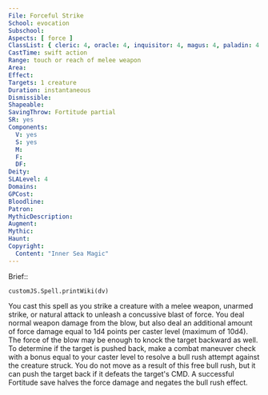```yaml
---
File: Forceful Strike
School: evocation
Subschool: 
Aspects: [ force ]
ClassList: { cleric: 4, oracle: 4, inquisitor: 4, magus: 4, paladin: 4 }
CastTime: swift action
Range: touch or reach of melee weapon
Area: 
Effect: 
Targets: 1 creature
Duration: instantaneous
Dismissible: 
Shapeable: 
SavingThrow: Fortitude partial
SR: yes
Components:
  V: yes
  S: yes
  M: 
  F: 
  DF: 
Deity: 
SLALevel: 4
Domains: 
GPCost: 
Bloodline: 
Patron: 
MythicDescription: 
Augment: 
Mythic: 
Haunt: 
Copyright:
  Content: "Inner Sea Magic"
---
```

Brief:: 

```dataviewjs
customJS.Spell.printWiki(dv)
```

You cast this spell as you strike a creature with a melee weapon, unarmed strike, or natural attack to unleash a concussive blast of force. You deal normal weapon damage from the blow, but also deal an additional amount of force damage equal to 1d4 points per caster level (maximum of 10d4). The force of the blow may be enough to knock the target backward as well. To determine if the target is pushed back, make a combat maneuver check with a bonus equal to your caster level to resolve a bull rush attempt against the creature struck. You do not move as a result of this free bull rush, but it can push the target back if it defeats the target's CMD. A successful Fortitude save halves the force damage and negates the bull rush effect.
